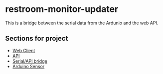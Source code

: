 # restroom-monitor-updater

This is a bridge between the serial data from the Ardunio and the web API.


## Sections for project
* [Web Client](https://github.com/onebytegone/restroom-monitor-web)
* [API](https://github.com/onebytegone/restroom-monitor-server)
* [Serial/API bridge](https://github.com/onebytegone/restroom-monitor-updater)
* [Arduino Sensor](https://github.com/onebytegone/restroom-monitor-arduino)
